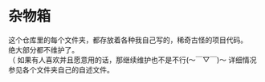 # 杂物箱
这个仓库里的每个文件夹，都存放着各种我自己写的，稀奇古怪的项目代码。  
绝大部分都不维护了。  
（ 如果有人喜欢并且愿意用的话，那继续维护也不是不行(～￣▽￣)～
详细情况参见各个文件夹自己的自述文件。
